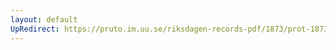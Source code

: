 ```yaml
---
layout: default
UpRedirect: https://pruto.im.uu.se/riksdagen-records-pdf/1873/prot-1873--fk--310/prot-1873--fk--310_001.pdf
---
```

